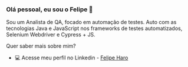 ### Olá pessoal, eu sou o Felipe 👋

Sou um Analista de QA, focado em automação de testes.
Auto com as tecnologias Java e JavaScript nos frameworks de testes automatizados, Selenium Webdriver e Cypress + JS. 

Quer saber mais sobre mim? 
- 💻 Acesse meu perfil no Linkedin - [Felipe Haro](https://www.linkedin.com/in/felipe-haro/)
